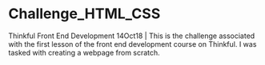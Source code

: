 # Challenge_HTML_CSS
Thinkful Front End Development
14Oct18 | This is the challenge associated with the first lesson of the front end development course on Thinkful. I was tasked with creating a webpage from scratch. 
